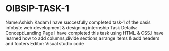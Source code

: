 # OIBSIP-TASK-1
Name:Ashish Kadam I have succesfully completed task-1 of the oasis infobyte web development & designing internship Task Details: Concept:Landing Page I have completed this task using HTML & CSS.I have learned how to add columns,divide sections,arrange items & add headers and footers Editor: Visual studio code
